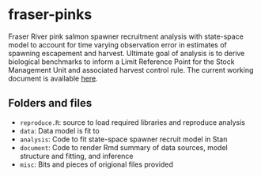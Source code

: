 # fraser-pinks
Fraser River pink salmon spawner recruitment analysis with state-space model to account for time varying observation error in estimates of spawning escapement and harvest. Ultimate goal of analysis is to derive biological benchmarks to inform a Limit Reference Point for the Stock Management Unit and associated harvest control rule. The current working document is available [here](https://github.com/Pacific-salmon-assess/fraser-pinks/blob/main/doc/fraser-pinks.html).  

## Folders and files
- `reproduce.R`: source to load required libraries and reproduce analysis
- `data`: Data model is fit to
- `analysis`: Code to fit state-space spawner recruit model in Stan
- `document`: Code to render Rmd summary of data sources, model structure and fitting, and inference
- `misc`: Bits and pieces of origional files provided 
